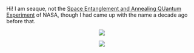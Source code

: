 Hi! I am seaque, not the [Space Entanglement and Annealing QUantum Experiment](https://www.jpl.nasa.gov/news/space-station-to-host-self-healing-quantum-communications-tech-demo) of NASA, though I had came up with the name a decade ago before that.
<p align="center">
    <img src="https://skillicons.dev/icons?i=git,flutter,kotlin,bash,js,py&perline=3"/>
</p>

<p align="center">    
  <a href="https://seaque.github.io/blog"><img src="https://img.shields.io/badge/Jekyll-Blog-CC0000?style=for-the-badge&logo=jekyll"/></a>
</p>

